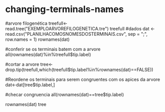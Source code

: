 # changing-terminals-names

#arvore filogenética
treefull<-read.tree("EXEMPLOARVOREFILOGENETICA.tre")
treefull
#dados
dat <- read.csv("PLANILHACOMOSNOMESDOSTERMINAIS.csv", sep = ";", row.names = 1)
rownames(dat)

#conferir se os terminais batem com a arvore
all(rownames(dat)%in%treefull$tip.label)

#cortar a arvore
tree<-drop.tip(treefull,which(treefull$tip.label%in%rownames(dat)==FALSE))

#Reordene os terminais para serem congruentes com os apices da arvore
dat<-dat[tree$tip.label,]

#checar congruencia
all(rownames(dat)==tree$tip.label)

rownames(dat)
tree
